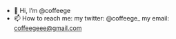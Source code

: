- 👋 Hi, I’m @coffeege
- 📫 How to reach me:
    my twitter: @coffeege_
    my email: coffeegeee@gmail.com

<!---
coffeege/coffeege is a ✨ special ✨ repository because its `README.md` (this file) appears on your GitHub profile.
You can click the Preview link to take a look at your changes.
--->

